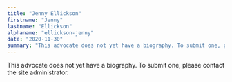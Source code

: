 ```yaml
---
title: "Jenny Ellickson"
firstname: "Jenny"
lastname: "Ellickson"
alphaname: "ellickson-jenny"
date: "2020-11-30"
summary: "This advocate does not yet have a biography. To submit one, please contact the site administrator."
---
```

This advocate does not yet have a biography. To submit one, please contact the site administrator.


